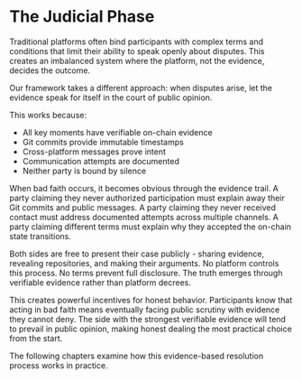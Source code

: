 # The Judicial Phase

Traditional platforms often bind participants with complex terms and conditions that limit their ability to speak openly about disputes. This creates an imbalanced system where the platform, not the evidence, decides the outcome.

Our framework takes a different approach: when disputes arise, let the evidence speak for itself in the court of public opinion.

This works because:
- All key moments have verifiable on-chain evidence
- Git commits provide immutable timestamps
- Cross-platform messages prove intent
- Communication attempts are documented
- Neither party is bound by silence

When bad faith occurs, it becomes obvious through the evidence trail. A party claiming they never authorized participation must explain away their Git commits and public messages. A party claiming they never received contact must address documented attempts across multiple channels. A party claiming different terms must explain why they accepted the on-chain state transitions.

Both sides are free to present their case publicly - sharing evidence, revealing repositories, and making their arguments. No platform controls this process. No terms prevent full disclosure. The truth emerges through verifiable evidence rather than platform decrees.

This creates powerful incentives for honest behavior. Participants know that acting in bad faith means eventually facing public scrutiny with evidence they cannot deny. The side with the strongest verifiable evidence will tend to prevail in public opinion, making honest dealing the most practical choice from the start.

The following chapters examine how this evidence-based resolution process works in practice.